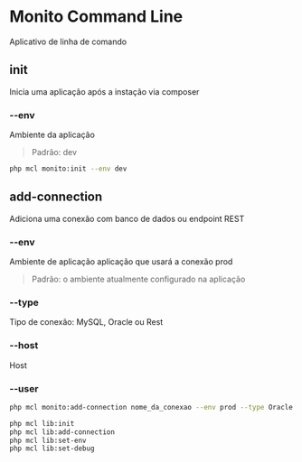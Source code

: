 # Monito Command Line
Aplicativo de linha de comando

## init
Inicia uma aplicação após a instação via composer

### --env
Ambiente da aplicação
> Padrão: dev

```bash
php mcl monito:init --env dev
```

## add-connection
Adiciona uma conexão com banco de dados ou endpoint REST

### --env
Ambiente de aplicação aplicação que usará a conexão
prod
> Padrão: o ambiente atualmente configurado na aplicação

### --type
Tipo de conexão: MySQL, Oracle ou Rest

### --host
Host

### --user

```bash
php mcl monito:add-connection nome_da_conexao --env prod --type Oracle --host //192.168.1.1 --user usuário_do_banco
```


```bash
php mcl lib:init
php mcl lib:add-connection
php mcl lib:set-env
php mcl lib:set-debug
```
